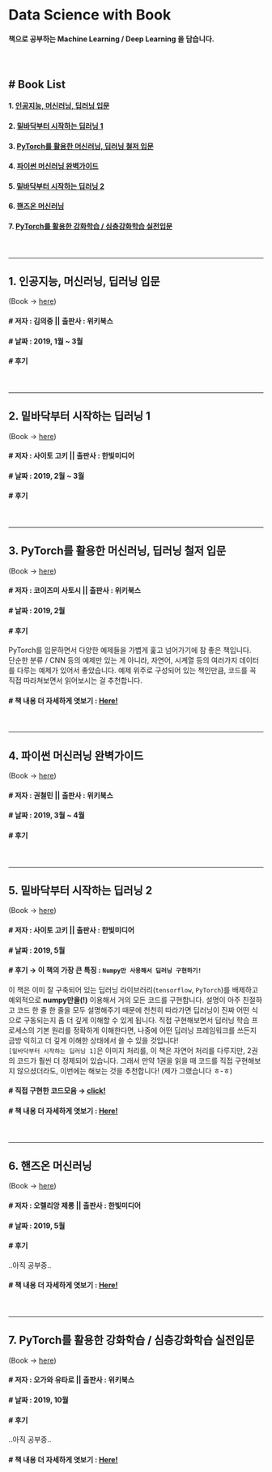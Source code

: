 # Data Science with Book
#### 책으로 공부하는 Machine Learning / Deep Learning 을 담습니다.

ㅤ
ㅤ　



##  \# Book List
#### 1. [인공지능, 머신러닝, 딥러닝 입문]()
#### 2. [밑바닥부터 시작하는 딥러닝 1]()
#### 3. [PyTorch를 활용한 머신러닝, 딥러닝 철저 입문](https://github.com/jeina7/Book_studying#1-pytorch%EB%A5%BC-%ED%99%9C%EC%9A%A9%ED%95%9C-%EB%A8%B8%EC%8B%A0%EB%9F%AC%EB%8B%9D-%EB%94%A5%EB%9F%AC%EB%8B%9D-%EC%B2%A0%EC%A0%80-%EC%9E%85%EB%AC%B8-1)
#### 4. [파이썬 머신러닝 완벽가이드]()
#### 5. [밑바닥부터 시작하는 딥러닝 2](https://github.com/jeina7/Book_studying#2-%EB%B0%91%EB%B0%94%EB%8B%A5%EB%B6%80%ED%84%B0-%EC%8B%9C%EC%9E%91%ED%95%98%EB%8A%94-%EB%94%A5%EB%9F%AC%EB%8B%9D-2-1)
#### 6. [핸즈온 머신러닝](https://github.com/jeina7/Book_studying#3-%ED%95%B8%EC%A6%88%EC%98%A8-%EB%A8%B8%EC%8B%A0%EB%9F%AC%EB%8B%9D-1)
#### 7. [PyTorch를 활용한 강화학습 / 심층강화학습 실전입문](https://github.com/jeina7/Book_studying#4-pytorch를-활용한-강화학습--심층강화학습-실전입문-1)

ㅤ
ㅤ　






---
## 1. 인공지능, 머신러닝, 딥러닝 입문
(Book → [here](https://wikibook.co.kr/ai-by-algorithm/))
#### \# 저자 : 김의중 ||  출판사 : 위키북스
#### \# 날짜 : 2019, 1월 ~ 3월
#### \# 후기


ㅤ
ㅤ　

---
## 2. 밑바닥부터 시작하는 딥러닝 1
(Book → [here](http://www.hanbit.co.kr/store/books/look.php?p_code=B8475831198))
#### \# 저자 : 사이토 고키 ||  출판사 : 한빛미디어
#### \# 날짜 : 2019, 2월 ~ 3월
#### \# 후기


ㅤ
ㅤ　

---
## 3. PyTorch를 활용한 머신러닝, 딥러닝 철저 입문
(Book → [here](https://wikibook.co.kr/pytorch/))
#### \# 저자 : 코이즈미 사토시 ||  출판사 : 위키북스
#### \# 날짜 : 2019, 2월
#### \# 후기
PyTorch를 입문하면서 다양한 예제들을 가볍게 훑고 넘어가기에 참 좋은 책입니다.   
단순한 분류 / CNN 등의 예제만 있는 게 아니라, 자연어, 시계열 등의 여러가지 데이터를 다루는 예제가 있어서 좋았습니다.
예제 위주로 구성되어 있는 책인만큼, 코드를 꼭 직접 따라쳐보면서 읽어보시는 걸 추천합니다.
#### \# 책 내용 더 자세하게 엿보기 : [Here!](https://github.com/jeina7/Book_studying/tree/master/01_PyTorch_introduction#pytorch%EB%A5%BC-%ED%99%9C%EC%9A%A9%ED%95%9C-%EB%A8%B8%EC%8B%A0%EB%9F%AC%EB%8B%9D-%EB%94%A5%EB%9F%AC%EB%8B%9D-%EC%B2%A0%EC%A0%80-%EC%9E%85%EB%AC%B8)

ㅤ
ㅤ　


---
## 4. 파이썬 머신러닝 완벽가이드
(Book → [here](https://wikibook.co.kr/ai-by-algorithm/))
#### \# 저자 : 권철민 ||  출판사 : 위키북스
#### \# 날짜 : 2019, 3월 ~ 4월
#### \# 후기


ㅤ
ㅤ　

---

## 5. 밑바닥부터 시작하는 딥러닝 2
(Book → [here](http://www.hanbit.co.kr/store/books/look.php?p_code=B8950212853))  
#### \# 저자 : 사이토 고키 ||  출판사 : 한빛미디어
#### \# 날짜 : 2019, 5월
#### \# 후기 → 이 책의 가장 큰 특징 : `Numpy만 사용해서 딥러닝 구현하기!`
이 책은 이미 잘 구축되어 있는 딥러닝 라이브러리(`tensorflow`, `PyTorch`)를 배제하고 예외적으로 **numpy만을(!)** 이용해서 거의 모든 코드를 구현합니다. 설명이 아주 친절하고 코드 한 줄 한 줄을 모두 설명해주기 때문에 천천히 따라가면 딥러닝이 진짜 어떤 식으로 구동되는지 좀 더 깊게 이해할 수 있게 됩니다. 직접 구현해보면서 딥러닝 학습 프로세스의 기본 원리를 정확하게 이해한다면, 나중에 어떤 딥러닝 프레임워크를 쓰든지 금방 익히고 더 깊게 이해한 상태에서 쓸 수 있을 것입니다!   
`[밑바닥부터 시작하는 딥러닝 1]`은 이미지 처리를, 이 책은 자연어 처리를 다루지만, 2권의 코드가 훨씬 더 정제되어 있습니다. 그래서 만약 1권을 읽을 때 코드를 직접 구현해보지 않으셨더라도, 이번에는 해보는 것을 추천합니다! (제가 그랬습니다 ㅎ-ㅎ)
#### \# 직접 구현한 코드모음 → [click!](https://github.com/jeina7/Book_studying/tree/master/02_DeepLearning-from-scratch-2/common)
#### \# 책 내용 더 자세하게 엿보기 : [Here!](https://github.com/jeina7/Book_studying/tree/master/02_DeepLearning-from-scratch-2#%EB%B0%91%EB%B0%94%EB%8B%A5%EB%B6%80%ED%84%B0-%EC%8B%9C%EC%9E%91%ED%95%98%EB%8A%94-%EB%94%A5%EB%9F%AC%EB%8B%9D-2)



ㅤ　
ㅤ
ㅤ　





---

## 6. 핸즈온 머신러닝
(Book → [here](http://www.hanbit.co.kr/store/books/look.php?p_code=B9267655530))
#### \# 저자 : 오렐리앙 제롱 || 출판사 : 한빛미디어
#### \# 날짜 : 2019, 5월
#### \# 후기
..아직 공부중..
#### \# 책 내용 더 자세하게 엿보기 : [Here!](https://github.com/jeina7/Book_studying/tree/master/03_Hands-On-MachineLearning#hands-on-machine-learning-%ED%95%B8%EC%A6%88%EC%98%A8-%EB%A8%B8%EC%8B%A0%EB%9F%AC%EB%8B%9D)



ㅤ　
ㅤ
ㅤ　





---

## 7. PyTorch를 활용한 강화학습 / 심층강화학습 실전입문
(Book → [here](https://wikibook.co.kr/pytorch-drl/))
#### \# 저자 : 오가와 유타로 || 출판사 : 위키북스
#### \# 날짜 : 2019, 10월
#### \# 후기
..아직 공부중..
#### \# 책 내용 더 자세하게 엿보기 : [Here!](https://github.com/jeina7/Book_studying/tree/master/04_Reinforcement_learning_with_PyTorch#pytorch%EB%A5%BC-%ED%99%9C%EC%9A%A9%ED%95%9C-%EA%B0%95%ED%99%94%ED%95%99%EC%8A%B5--%EC%8B%AC%EC%B8%B5%EA%B0%95%ED%99%94%ED%95%99%EC%8A%B5-%EC%8B%A4%EC%A0%84-%EC%9E%85%EB%AC%B8)
